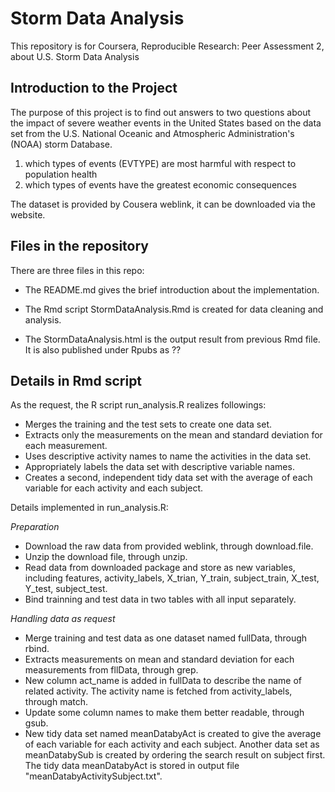 # Storm Data Analysis
This repository is for Coursera, Reproducible Research: Peer Assessment 2, about U.S. Storm Data Analysis

## Introduction to the Project

The purpose of this project is to find out answers to two questions about the impact of severe weather events in the United States based on the data set from the U.S. National Oceanic and Atmospheric Administration's (NOAA) storm Database.

1. which types of events (EVTYPE) are most harmful with respect to population health
2. which types of events have the greatest economic consequences

The dataset is provided by Cousera weblink, it can be downloaded via the website.

## Files in the repository

There are three files in this repo: 

- The README.md gives the brief introduction about the implementation.

- The Rmd script StormDataAnalysis.Rmd is created for data cleaning and analysis.

- The StormDataAnalysis.html is the output result from previous Rmd file. It is also published under Rpubs as ??

## Details in Rmd script

As the request, the R script run_analysis.R realizes followings:
- Merges the training and the test sets to create one data set.
- Extracts only the measurements on the mean and standard deviation for each measurement.
- Uses descriptive activity names to name the activities in the data set.
- Appropriately labels the data set with descriptive variable names.
- Creates a second, independent tidy data set with the average of each variable for each activity and each subject.

Details implemented in run_analysis.R:

*Preparation*
- Download the raw data from provided weblink, through download.file.
- Unzip the download file, through unzip. 
- Read data from downloaded package and store as new variables, including features, activity_labels, X_trian, Y_train, subject_train, X_test, Y_test, subject_test.
- Bind trainning and test data in two tables with all input separately. 

*Handling data as request*
- Merge training and test data as one dataset named fullData, through rbind.
- Extracts measurements on mean and standard deviation for each measurements from fllData, through grep.
- New column act_name is added in fullData to describe the name of related activity. The activity name is fetched from activity_labels, through match.
- Update some column names to make them better readable, through gsub.
- New tidy data set named meanDatabyAct is created to give the average of each variable for each activity and each subject. Another data set as meanDatabySub is created by ordering the search result on subject first. The tidy data meanDatabyAct is stored in output file "meanDatabyActivitySubject.txt".
